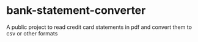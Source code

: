 # bank-statement-converter
A public project to read credit card statements in pdf and convert them to csv or other formats
